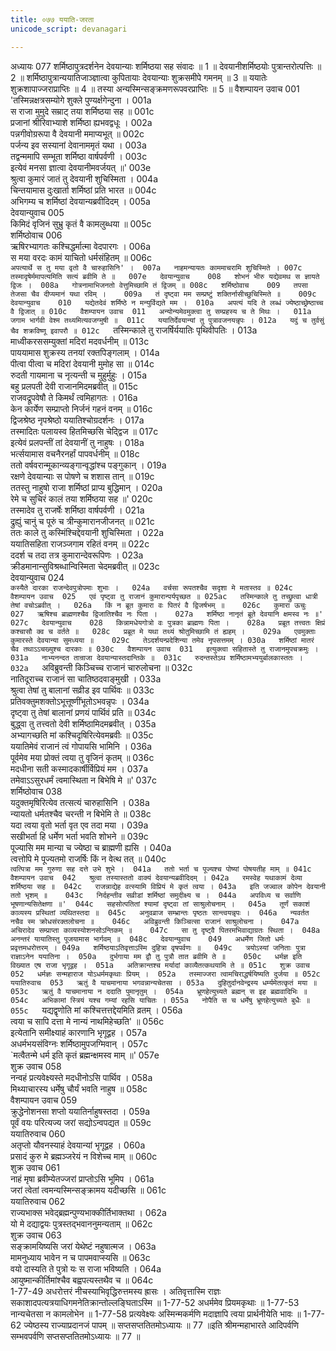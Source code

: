 ```yaml
---
title: ०७७ ययाति-जरता
unicode_script: devanagari

---
```



अध्यायः 077
शर्मिष्ठापुत्रदर्शनेन देवयान्याः शर्मिष्ठया सह संवादः ॥ 1 ॥ देवयानीशर्मिष्ठयोः पुत्रान्तरोत्पत्तिः ॥ 2 ॥ शर्मिष्ठापुत्रान्ययातिजाञ्ज्ञात्वा कुपितायाः देवयान्याः शुक्रसमीपे गमनम् ॥ 3 ॥ ययातेः शुक्रशापाज्जराप्राप्तिः ॥ 4 ॥ तस्या अन्यस्मिन्सङ्क्रमणरूपवरप्राप्तिः ॥ 5 ॥
वैशम्पायन उवाच 	001  
'तस्मिन्नक्षत्रसम्योगे शुक्ले पुण्यर्क्षगेन्दुना ।	001a  
स राजा मुमुदे सम्राट् तया शर्मिष्ठया सह ॥	001c  
प्रजानां श्रीरिवाभ्याशे शर्मिष्ठा ह्यभवद्वधूः ।	002a  
पन्नगीवोग्ररूपा वै देवयानी ममाप्यभूत् ॥	002c  
पर्जन्य इव सस्यानां देवानाममृतं यथा ।	003a  
तद्वन्ममापि सम्भूता शर्मिष्ठा वार्षपर्वणी ।	003c  
इत्येवं मनसा ज्ञात्वा देवयानीमवर्जयत् ॥'	003e  
श्रुत्वा कुमारं जातं तु देवयानी शुचिस्मिता ।	004a  
चिन्तयामास दुःखार्ता शर्मिष्ठां प्रति भारत ॥	004c  
अभिगम्य च शर्मिष्ठां देवयान्यब्रवीदिदम् ।	005a  
देवयान्युवाच 	005  
किमिदं वृजिनं सुभ्रु कृतं वै कामलुब्धया ॥	005c  
शर्मिष्ठोवाच 	006  
ऋषिरभ्यागतः कश्चिद्धर्मात्मा वेदपारगः ।	006a  
स मया वरदः कामं याचितो धर्मसंहितम् ॥	006c  
`अपत्यार्थे स तु मया वृतो वै चारुहासिनि' ।	007a  
नाहमन्यायतः काममाचरामि शुचिस्मिते ।	007c  
तस्मादृषेर्ममापत्यमिति सत्यं ब्रवीमि ते ॥	007e  
देवयान्युवाच 	008  
शोभनं भीरु यद्येवमथ स ज्ञायते द्विजः ।	008a  
गोत्रनामाभिजनतो वेत्तुमिच्छामि तं द्विजम् ॥	008c  
शर्मिष्ठोवाच 	009  
तपसा तेजसा चैव दीप्यमानं यथा रविम् ।	009a  
तं दृष्ट्वा मम सम्प्रष्टुं शक्तिर्नासीच्छुचिस्मिते ॥	009c  
देवयान्युवाच 	010  
यद्येतदेवं शर्मिष्ठे न मन्युर्विद्यते मम ।	010a  
अपत्यं यदि ते लब्धं ज्येष्ठाच्छ्रेष्ठाच्च वै द्विजात् ॥	010c  
वैशम्पायन उवाच 	011  
अन्योन्यमेवमुक्त्वा तु सम्प्रहस्य च ते मिथः ।	011a  
जगाम भार्गवी वेश्म तथ्यमित्यवजग्मुषी ॥	011c  
ययातिर्देवयान्यां तु पुत्रावजनयन्नृपः ।	012a  
यदुं च तुर्वसुं चैव शक्रविष्णू इवापरौ ॥	012c  
`तस्मिन्काले तु राजर्षिर्ययातिः पृथिवीपतिः ।	013a  
माध्वीकरससम्युक्तां मदिरां मदवर्धनीम् ॥	013c  
पाययामास शुक्रस्य तनयां रक्तपिङ्गलाम् ।	014a  
पीत्वा पीत्वा च मदिरां देवयानी मुमोह सा ॥	014c  
रुदती गायमाना च नृत्यन्ती च मुहुर्मुहुः ।	015a  
बहु प्रलपती देवी राजानमिदमब्रवीत् ॥	015c  
राजवद्रूपवेषौ ते किमर्थं त्वमिहागतः ।	016a  
केन कार्येण सम्प्राप्तो निर्जनं गहनं वनम् ॥	016c  
द्विजश्रेष्ठ नृपश्रेष्ठो ययातिश्चोग्रदर्शनः ।	017a  
तस्मादितः पलायस्व हितमिच्छसि चेद्द्विज ॥	017c  
इत्येवं प्रलपन्तीं तां देवयानीं तु नाहुषः ।	018a  
भर्त्सयामास वचनैरनर्हां पापवर्धनीम् ॥	018c  
ततो वर्षवरान्मूकान्व्यङ्गान्वृद्धांश्च पङ्गुकान् ।	019a  
रक्षणे देवयान्याः स पोषणे च शशास तान् ॥	019c  
ततस्तु नाहुषो राजा शर्मिष्ठां प्राप्य बुद्धिमान् ।	020a  
रेमे च सुचिरं कालं तया शर्मिष्ठया सह ॥'	020c  
तस्मादेव तु राजर्षेः शर्मिष्ठा वार्षपर्वणी ।	021a  
द्रुह्युं चानुं च पूरुं च त्रीन्कुमारानजीजनत् ॥	021c  
ततः काले तु कस्मिंश्चिद्देवयानी शुचिस्मिता ।	022a  
ययातिसहिता राजञ्जगाम रहितं वनम् ॥	022c  
ददर्श च तदा तत्र कुमारान्देवरूपिणः ।	023a  
क्रीडमानान्सुविश्रब्धान्विस्मिता चेदमब्रवीत् ॥	023c  
देवयान्युवाच 	024  
`कस्यैते दारका राजन्देवपुत्रोपमाः शुभाः ।	024a  
वर्चसा रूपतश्चैव सदृशा मे मतास्तव ॥	024c  
वैशम्पायन उवाच 	025  
एवं पृष्ट्वा तु राजानं कुमारान्पर्यपृच्छत ॥	025ac  
तस्मिन्काले तु तच्छ्रुत्वा धात्री तेषां वचोऽब्रवीत् ।	026a  
किं न ब्रूत कुमारा वः पितरं वै द्विजर्षभम् ॥	026c  
कुमारा ऊचुः 	027  
ऋषिश्च ब्राह्मणश्चैव द्विजातिश्चैव नः पिता ।	027a  
शर्मिष्ठा नानृतं ब्रूते देवयानि क्षमस्व नः ॥'	027c  
देवयान्युवाच 	028  
किन्नामधेयगोत्रो वः पुत्रका ब्राह्मणः पिता ।	028a  
प्रब्रूत तत्त्वतः क्षिप्रं कश्चासौ क्व च वर्तते ॥	028c  
प्रब्रूत मे यथा तथ्यं श्रोतुमिच्छामि तं ह्यहम् ।	029a  
एवमुक्ताः कुमारस्ते देवयान्या सुमध्यया ॥	029c  
तेऽदर्शयन्प्रदेशिन्या तमेव नृपसत्तमम् ।	030a  
शर्मिष्ठां मातरं चैव तथाऽऽचख्युश्च दारकाः ॥	030c  
वैशम्पायन उवाच 	031  
इत्युक्त्वा सहितास्ते तु राजानमुपचक्रमुः ।	031a  
नाभ्यनन्दत तान्राजा देवयान्यास्तदान्तिके ॥	031c  
रुदन्तस्तेऽथ शर्मिष्ठामभ्ययुर्बालकास्ततः ।	032a  
`अविब्रुवन्ती किञ्चिच्च राजानं चारुलोचना ॥	032c  
नातिदूराच्च राजानं सा चातिष्ठदवाङ्मुखी ।	033a  
श्रुत्वा तेषां तु बालानां सव्रीड इव पार्थिवः ॥	033c  
प्रतिवक्तुमशक्तोऽभूत्तूष्णींभूतोऽभवन्नृपः ।	034a  
दृष्ट्वा तु तेषां बालानां प्रणयं पार्थिवं प्रति ॥	034c  
बुद्ध्वा तु तत्त्वतो देवी शर्मिष्ठामिदमब्रवीत् ।	035a  
अभ्यागच्छति मां कश्चिदृषिरित्येवमब्रवीः ॥	035c  
ययातिमेवं राजानं त्वं गोपायसि भामिनि ।	036a  
पूर्वमेव मया प्रोक्तं त्वया तु वृजिनं कृतम् ॥	036c  
मदधीना सती कस्मादकार्षीर्विप्रियं मम ।	037a  
तमेवाऽऽसुरधर्मं त्वमास्थिता न बिभेषि मे ॥'	037c  
शर्मिष्ठोवाच 	038  
यदुक्तमृषिरित्येव तत्सत्यं चारुहासिनि ।	038a  
न्यायतो धर्मतश्चैव चरन्ती न बिभेमि ते ॥	038c  
यदा त्वया वृतो भर्ता वृत एव तदा मया ।	039a  
सखीभर्ता हि धर्मेण भर्ता भवति शोभने ॥	039c  
पूज्यासि मम मान्या च ज्येष्ठा च ब्राह्मणी ह्यसि ।	040a  
त्वत्तोपि मे पूज्यतमो राजर्षिः किं न वेत्थ तत् ॥	040c  
`त्वत्पित्रा मम गुरुणा सह दत्ते उभे शुभे ।	041a  
ततो भर्ता च पूज्यश्च पोष्यां पोषयतीह माम् ॥	041c  
वैशम्पायन उवाच 	042  
श्रुत्वा तस्यास्ततो वाक्यं देवयान्यब्रवीदिदम् ।	042a  
रमस्वेह यथाकामं देव्या शर्मिष्ठया सह ॥	042c  
राजन्नाद्येह वत्स्यामि विप्रियं मे कृतं त्वया ।	043a  
इति जज्वाल कोपेन देवयानी ततो भृशम् ॥	043c  
निर्दहन्तीव सव्रीडां शर्मिष्ठां समुदीक्ष्य च ।	044a  
अपविध्य च सर्वाणि भूषणान्यसितेक्षणा ॥'	044c  
सहसोत्पतितां श्यामां दृष्ट्वा तां साश्रुलोचनाम् ।	045a  
तूर्णं सकाशं काव्यस्य प्रस्थितां व्यथितस्तदा ॥	045c  
अनुवव्राज सम्भ्रान्तः पृष्ठतः सान्त्वयन्नृपः ।	046a  
न्यवर्तत नचैव स्म क्रोधसंरक्तलोचना ॥	046c  
अविब्रुवन्ती किञ्चित्सा राजानं साश्रुलोचना ।	047a  
अचिरादेव सम्प्राप्ता काव्यस्योशनसोऽन्तिकम् ॥	047c  
सा तु दृष्ट्वै पितरमभिवाद्याग्रतः स्थिता ।	048a  
अनन्तरं यायातिस्तु पूजयामास भार्गवम् ॥	048c  
देवयान्युवाच 	049  
अधर्मेण जितो धर्मः प्रवृत्तमधरोत्तरम् ।	049a  
शर्मिष्ठयाऽतिवृत्ताऽस्मि दुहित्रा वृषपर्वणः ॥	049c  
त्रयोऽस्यां जनिताः पुत्रा राज्ञाऽनेन ययातिना ।	050a  
दुर्भगाया मम द्वौ तु पुत्रौ तात ब्रवीमि ते ॥	050c  
धर्मज्ञ इति विख्यात एष राजा भृगूद्वह ।	051a  
अतिक्रान्तश्च मर्यादां काव्यैतत्कथयामि ते ॥	051c  
शुक्र उवाच 	052  
धर्मज्ञः सन्महाराज योऽधर्ममकृथाः प्रियम् ।	052a  
तस्माज्जरा त्वामचिराद्धर्षयिष्यति दुर्जया ॥	052c  
ययातिरुवाच 	053  
ऋतुं वै याचमानाया भगवन्नान्यचेतसा ।	053a  
दुहितुर्दानवेन्द्रस्य धर्म्यमेतत्कृतं मया ॥	053c  
ऋतुं वै याचमानाया न ददाति पुमानृतुम् ।	054a  
भ्रूणहेत्युच्यते ब्रह्मन् स इह ब्रह्मवादिभिः ॥	054c  
अभिकामां स्त्रियं यश्च गम्यां रहसि याचितः ।	055a  
नोपैति स च धर्मेषु भ्रूणहेत्युच्यते बुधैः ॥	055c  
`यद्यद्वृणोति मां कश्चित्तत्तद्देयमिति व्रतम् ।	056a  
त्वया च सापि दत्ता मे नान्यं नाथमिहेच्छति' ॥	056c  
इत्येतानि समीक्ष्याहं कारणानि भृगूद्वह ।	057a  
अधर्मभयसंविग्नः शर्मिष्ठामुपजग्मिवान् ।	057c  
`मत्वैतन्मे धर्म इति कृतं ब्रह्मन्क्षमस्व माम् ॥'	057e  
शुक्र उवाच 	058  
नन्वहं प्रत्यवेक्ष्यस्ते मदधीनोऽसि पार्थिव ।	058a  
मिथ्याचारस्य धर्मेषु चौर्यं भवति नाहुष ॥	058c  
वैशम्पायन उवाच 	059  
क्रुद्धेनोशनसा शप्तो ययातिर्नाहुषस्तदा ।	059a  
पूर्वं वयः परित्यज्य जरां सद्योऽन्वपद्यत ॥	059c  
ययातिरुवाच 	060  
अतृप्तो यौवनस्याहं देवयान्यां भृगूद्वह ।	060a  
प्रसादं कुरु मे ब्रह्मञ्जरेयं न विशेच्च माम् ॥	060c  
शुक्र उवाच 	061  
नाहं मृषा ब्रवीम्येतज्जरां प्राप्तोऽसि भूमिप ।	061a  
जरां त्वेतां त्वमन्यस्मिन्सङ्क्रामय यदीच्छसि ॥	061c  
ययातिरुवाच 	062  
राज्यभाक्स भवेद्ब्रह्मन्पुण्यभाक्कीर्तिभाक्तथा ।	062a  
यो मे दद्याद्वयः पुत्रस्तद्भवाननुमन्यताम् ॥	062c  
शुक्र उवाच 	063  
सङ्क्रामयिष्यसि जरां येथेष्टं नहुषात्मज ।	063a  
मामनुध्याय भावेन न च पापमवाप्स्यसि ॥	063c  
वयो दास्यति ते पुत्रो यः स राजा भविष्यति ।	064a  
आयुष्मान्कीर्तिमांश्चैव बह्वपत्यस्तथैव च ॥	064c  
1-77-49 अधरोत्तरं नीचस्याभिवृद्धिरुत्तमस्य ह्रासः । अतिवृत्तास्मि राज्ञः सकाशादपत्यत्रयाधिगमनेतिक्रान्तोल्लङ्घिताऽस्मि ॥ 1-77-52 अधर्ममेव प्रियमकृथाः ॥ 1-77-53 नान्यचेतसा न कामलोभेन ॥ 1-77-58 प्रत्यवेक्ष्यः अस्मिन्मकर्मणि मदाज्ञापि त्वया प्रार्थनीयेति भावः ॥ 1-77-62 ज्येष्ठस्य राज्याप्रदानजं पापम् ॥ सप्तसप्ततितमोऽध्यायः ॥ 77 ॥इति श्रीमन्महाभारते आदिपर्वणि सम्भवपर्वणि सप्तसप्ततितमोऽध्यायः ॥ 77 ॥